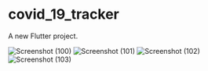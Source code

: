 # covid_19_tracker

A new Flutter project.

![Screenshot (100)](https://user-images.githubusercontent.com/72517135/213642297-a912fc47-1b4a-4c96-80b1-1df37b73413a.png)
![Screenshot (101)](https://user-images.githubusercontent.com/72517135/213642331-7c59d242-ae4d-456e-aa9c-1790c0f5d158.png)
![Screenshot (102)](https://user-images.githubusercontent.com/72517135/213642347-83ebc759-360c-456f-ba88-88c1f74f8831.png)
![Screenshot (103)](https://user-images.githubusercontent.com/72517135/213642352-52a66f21-c70a-4a53-83d0-57a1db7785c0.png)
